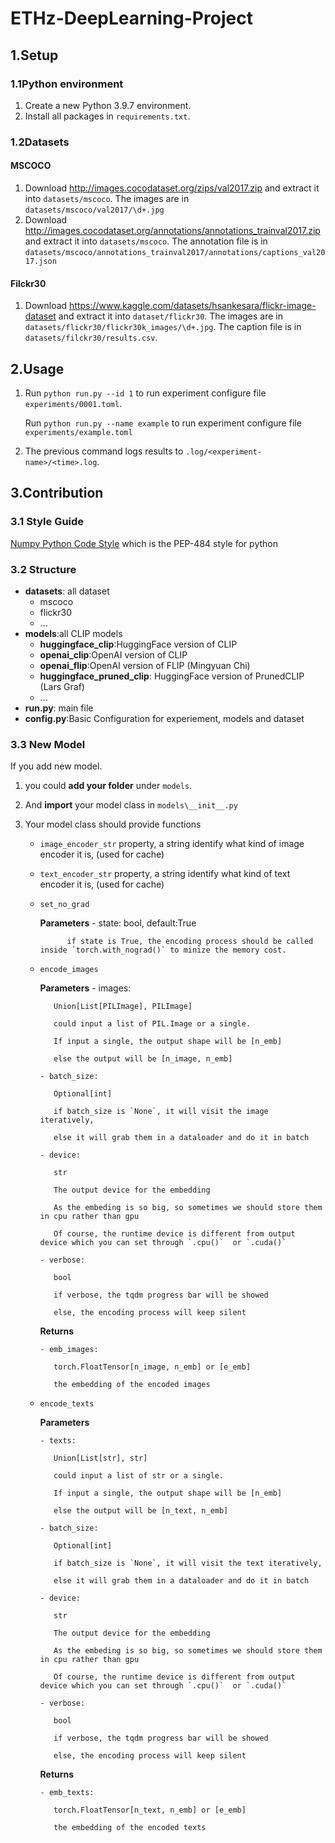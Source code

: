 # ETHz-DeepLearning-Project

## 1.Setup

### 1.1Python environment

1. Create a new Python 3.9.7 environment.
1. Install all packages in `requirements.txt`.

### 1.2Datasets

#### MSCOCO

1. Download http://images.cocodataset.org/zips/val2017.zip and extract it into
   `datasets/mscoco`.
   The images are in `datasets/mscoco/val2017/\d+.jpg`
2. Download http://images.cocodataset.org/annotations/annotations_trainval2017.zip
   and extract it into `datasets/mscoco`.
   The annotation file is in `datasets/mscoco/annotations_trainval2017/annotations/captions_val2017.json`

#### Filckr30

1. Download https://www.kaggle.com/datasets/hsankesara/flickr-image-dataset and extract it into `dataset/flickr30`.
   The images are in `datasets/flickr30/flickr30k_images/\d+.jpg`.
   The caption file is in `datasets/filckr30/results.csv`.

## 2.Usage

1. Run `python run.py --id 1` to run experiment configure file `experiments/0001.toml`.

   Run `python run.py --name example` to run experiment configure file `experiments/example.toml`

2. The previous command logs results to `.log/<experiment-name>/<time>.log`.

## 3.Contribution

### 3.1 Style Guide

[Numpy Python Code Style](https://peps.python.org/pep-0008/) which is the PEP-484 style for python

### 3.2 Structure
- **datasets**: all dataset
  - mscoco
  - flickr30
  - ...
- **models**:all CLIP models
  - **huggingface_clip**:HuggingFace version of CLIP
  - **openai_clip**:OpenAI version of CLIP
  - **openai_flip**:OpenAI version of FLIP (Mingyuan Chi)
  - **huggingface_pruned_clip**: HuggingFace version of PrunedCLIP (Lars Graf)
  - ...
- **run.py**: main file
- **config.py**:Basic Configuration for experiement, models and dataset
  
### 3.3 New Model
If you add new model.
1. you could **add your folder** under `models`.

2. And **import** your model class in `models\__init__.py`

3. Your model class should provide functions
   - `image_encoder_str`
      property, a string identify what kind of image encoder it is, (used for cache)
   - `text_encoder_str`
      property, a string identify what kind of text encoder it is, (used for cache)
   - `set_no_grad`
   
      **Parameters**
         - state: bool, default:True
  
               if state is True, the encoding process should be called inside `torch.with_nograd()` to minize the memory cost.
   - `encode_images`
   
      **Parameters**
         - images:   
            
            Union[List[PILImage], PILImage]

            could input a list of PIL.Image or a single.

            If input a single, the output shape will be [n_emb]
            
            else the output will be [n_image, n_emb]

         - batch_size: 
          
            Optional[int]

            if batch_size is `None`, it will visit the image iteratively,

            else it will grab them in a dataloader and do it in batch

         - device: 
           
            str

            The output device for the embedding

            As the embeding is so big, so sometimes we should store them in cpu rather than gpu

            Of course, the runtime device is different from output device which you can set through `.cpu()`  or `.cuda()`

         - verbose:    
         
            bool

            if verbose, the tqdm progress bar will be showed 

            else, the encoding process will keep silent

      **Returns**

         - emb_images: 
          
            torch.FloatTensor[n_image, n_emb] or [e_emb]
         
            the embedding of the encoded images

   - `encode_texts`
   
      **Parameters**

         - texts:      
         
            Union[List[str], str]

            could input a list of str or a single.

            If input a single, the output shape will be [n_emb]

            else the output will be [n_text, n_emb]

         - batch_size: 
          
            Optional[int]

            if batch_size is `None`, it will visit the text iteratively,

            else it will grab them in a dataloader and do it in batch

         - device:     
       
            str

            The output device for the embedding

            As the embeding is so big, so sometimes we should store them in cpu rather than gpu

            Of course, the runtime device is different from output device which you can set through `.cpu()`  or `.cuda()`

         - verbose:    
          
            bool

            if verbose, the tqdm progress bar will be showed 

            else, the encoding process will keep silent

      **Returns**
      
         - emb_texts:  
        
            torch.FloatTensor[n_text, n_emb] or [e_emb]
        
            the embedding of the encoded texts
